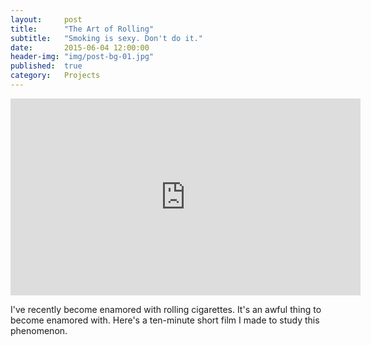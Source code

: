 ```yaml
---
layout:     post
title:      "The Art of Rolling"
subtitle:   "Smoking is sexy. Don't do it."
date:       2015-06-04 12:00:00
header-img: "img/post-bg-01.jpg"
published:  true
category:   Projects
---
```

<iframe width="560" height="315" src="https://www.youtube.com/embed/5-y6tGX6cqM" frameborder="0" allowfullscreen></iframe>

<p>I've recently become enamored with rolling cigarettes. It's an awful thing to become enamored with. Here's a ten-minute short film I made to study this phenomenon.</p>

